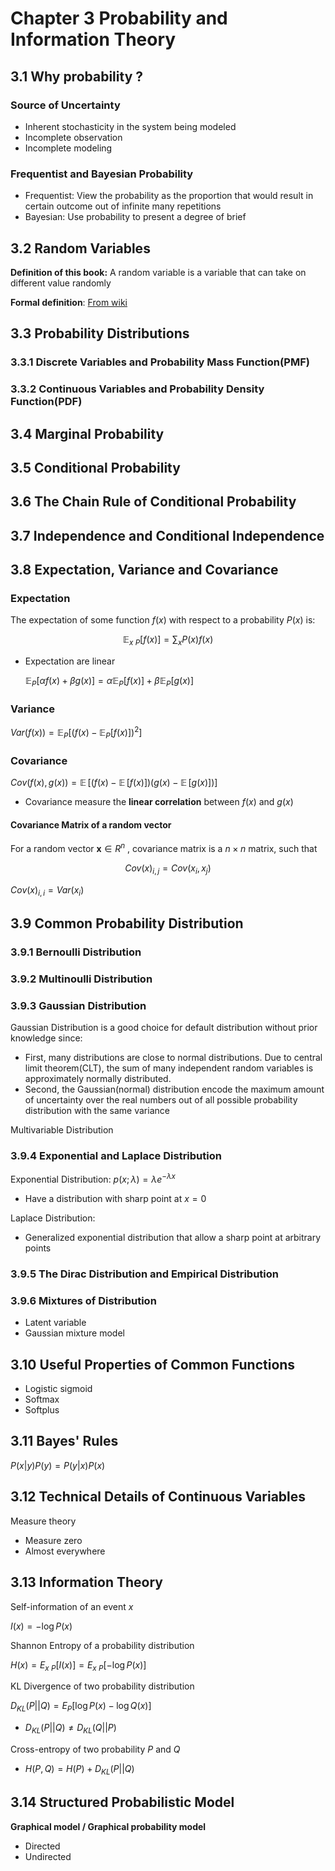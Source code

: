 # Chapter 3 Probability and Information Theory 

## 3.1 Why probability ? 

### Source of Uncertainty 

* Inherent stochasticity in the system being modeled 
* Incomplete observation 
* Incomplete modeling 



### Frequentist and Bayesian Probability 

* Frequentist: View the probability as the proportion that would result in certain outcome out of infinite many repetitions 
* Bayesian: Use probability to present a degree of brief



## 3.2 Random Variables 

**Definition of this book:** A random variable is a variable that can take on different value randomly 

**Formal definition**: [From wiki](https://en.wikipedia.org/wiki/Random_variable#Definition)





## 3.3 Probability Distributions 

### 3.3.1 Discrete Variables and Probability Mass Function(PMF)

### 3.3.2 Continuous Variables and Probability Density Function(PDF)



## 3.4 Marginal Probability 



## 3.5 Conditional Probability 



## 3.6 The Chain Rule of Conditional Probability 



## 3.7 Independence and Conditional Independence 



## 3.8 Expectation, Variance and Covariance 

### Expectation 

The expectation of some function $f(x)$ with respect to a probability $P(x)$ is:

$$\mathop{\mathbb{E}}_{x~P}[f(x)] = \sum_x P(x)f(x)$$  



* Expectation are linear 

  $\mathop{\mathbb{E}}_P[\alpha f(x)+\beta g(x)] = \alpha \mathop{\mathbb{E}}_P[f(x)] + \beta \mathop{\mathbb{E}}_P[g(x)]$



### Variance 

$Var(f(x)) = \mathop{\mathbb{E}}_P[(f(x) - \mathop{\mathbb{E}}_P[f(x)] )^2]$



### Covariance

$Cov(f(x), g(x)) = \mathop{\mathbb{E}}[(f(x) - \mathop{\mathbb{E}}[f(x)])(g(x) - \mathop{\mathbb{E}}[g(x)])]$

* Covariance measure the **linear correlation** between $f(x)$ and $g(x)$ 





#### Covariance Matrix of a random vector

For a random vector $\mathbf{x}\in R^n$ , covariance matrix is a $n \times n$ matrix, such that 

$$Cov(x)_{i, j} = Cov(x_i, x_j)$$

$Cov(x)_{i, i} = Var(x_i)$





## 3.9 Common Probability Distribution

### 3.9.1 Bernoulli Distribution 

### 3.9.2 Multinoulli Distribution 

### 3.9.3 Gaussian Distribution  

Gaussian Distribution is a good choice for default distribution without prior knowledge since:

* First, many distributions are close  to normal distributions. Due to central limit theorem(CLT), the sum of many independent random variables is approximately normally distributed. 
* Second, the Gaussian(normal) distribution encode the maximum amount of uncertainty over the real numbers out of all possible probability distribution with the same variance 



Multivariable Distribution 



### 3.9.4 Exponential and Laplace Distribution 

Exponential Distribution: $p(x; \lambda) = \lambda e^{-\lambda x}$

* Have a distribution with sharp point at $x=0$ 



Laplace Distribution:

* Generalized exponential distribution that allow a sharp point at arbitrary points 



### 3.9.5 The Dirac Distribution and Empirical Distribution 



### 3.9.6 Mixtures of Distribution 

- Latent variable 
- Gaussian mixture model 



## 3.10 Useful Properties of Common Functions 

* Logistic sigmoid 
* Softmax
* Softplus



## 3.11 Bayes' Rules 

$P(x|y)P(y) = P(y|x)P(x)$





## 3.12 Technical Details of Continuous Variables 

Measure theory

* Measure zero
* Almost everywhere 



## 3.13 Information Theory 

Self-information of an event $x$

$I(x) = -\log P(x)$



Shannon Entropy of a probability distribution 

$H(x) = E_{x~P}[I(x)] =  E_{x~P}[-\log P(x)]$



KL Divergence of two probability distribution 

$D_{KL}(P||Q) = E_P[\log P(x) - \log Q(x)]$

* $D_{KL}(P||Q)  \neq D_{KL}(Q||P)$



Cross-entropy of two probability $P$ and $Q$ 

* $H(P, Q) = H(P) + D_{KL}(P||Q)$



## 3.14 Structured Probabilistic Model 

**Graphical model / Graphical probability model**

* Directed
* Undirected 



